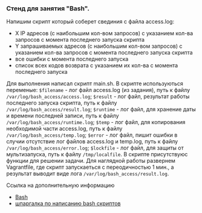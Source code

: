 ### Стенд для занятия "Bash".
Напишим скрипт который соберет свединия с файла access.log:
- X IP адресов (с наибольшим кол-вом запросов) с указанием кол-ва запросов c момента последнего запуска скрипта
- Y запрашиваемых адресов (с наибольшим кол-вом запросов) с указанием кол-ва запросов c момента последнего запуска скрипта
- все ошибки c момента последнего запуска
- список всех кодов возврата с указанием их кол-ва с момента последнего запуска

Для выполнения написал скрипт main.sh. В скрипте используються переменые:
`$filename` - лог файл access.log (из задания), путь к файлу `/var/log/bash_access/access.log`; `$result` - лог файл, результат работы последнего запуска скрипта, путь к файлу `/var/log/bash_access/result.log`; `$runtime` - лог файл, для хранение даты и времени последней записи, путь к файлу `/var/log/bash_access/runtime.log`; `$temp` - лог файл, для копирования необходимой части access.log, путь к файлу `/var/log/bash_access/temp.log`; `$error` - лог файл, пишит ошибки в случии отсутствие лог файлов access.log и temp.log, путь к файлу `/var/log/bash_access/error.log`; `$lockfile` - лог файл, для защиты от мультизапуска, путь к файлу `/tmp/localfile`. В скрипте присутствуюс функции для решении задачи.
Для наглядной работы развернем Vagrantfile, где скрипт запускаеться с переодичностью 1 мин., а результат выводит виде лога `/var/log/bash_access/result.log`.

Ссылка на дополнительную информацию
- [Bash](https://ru.wikipedia.org/wiki/Bash)
- [шпаргалка по написанию bash скриптов](https://gist.github.com/Titiaiev/dcb7298389d1276b823bbc96e29f940d)
